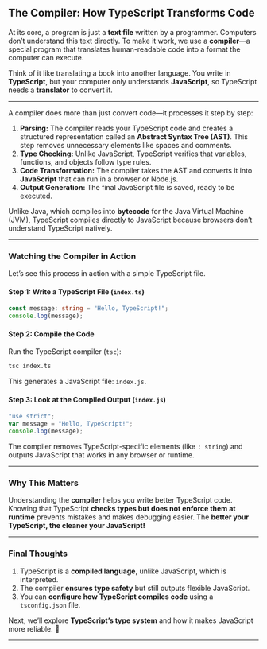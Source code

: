 ## **The Compiler: How TypeScript Transforms Code**

At its core, a program is just a **text file** written by a programmer. Computers don’t understand this text directly. To make it work, we use a **compiler**—a special program that translates human-readable code into a format the computer can execute.

Think of it like translating a book into another language. You write in **TypeScript**, but your computer only understands **JavaScript**, so TypeScript needs a **translator** to convert it.

---

A compiler does more than just convert code—it processes it step by step:

1. **Parsing:** The compiler reads your TypeScript code and creates a structured representation called an **Abstract Syntax Tree (AST)**. This step removes unnecessary elements like spaces and comments.
2. **Type Checking:** Unlike JavaScript, TypeScript verifies that variables, functions, and objects follow type rules.
3. **Code Transformation:** The compiler takes the AST and converts it into **JavaScript** that can run in a browser or Node.js.
4. **Output Generation:** The final JavaScript file is saved, ready to be executed.

Unlike Java, which compiles into **bytecode** for the Java Virtual Machine (JVM), TypeScript compiles directly to JavaScript because browsers don’t understand TypeScript natively.

---

### Watching the Compiler in Action
Let’s see this process in action with a simple TypeScript file.

#### **Step 1: Write a TypeScript File (`index.ts`)**
```ts
const message: string = "Hello, TypeScript!";
console.log(message);
```

#### **Step 2: Compile the Code**
Run the TypeScript compiler (`tsc`):
```sh
tsc index.ts
```
This generates a JavaScript file: `index.js`.

#### **Step 3: Look at the Compiled Output (`index.js`)**
```js
"use strict";
var message = "Hello, TypeScript!";
console.log(message);
```
The compiler removes TypeScript-specific elements (like `: string`) and outputs JavaScript that works in any browser or runtime.

---

### **Why This Matters**
Understanding the **compiler** helps you write better TypeScript code. Knowing that TypeScript **checks types but does not enforce them at runtime** prevents mistakes and makes debugging easier. The **better your TypeScript, the cleaner your JavaScript!**

---

### **Final Thoughts**
1. TypeScript is a **compiled language**, unlike JavaScript, which is interpreted.  
2. The compiler **ensures type safety** but still outputs flexible JavaScript.  
3. You can **configure how TypeScript compiles code** using a `tsconfig.json` file.  

Next, we’ll explore **TypeScript’s type system** and how it makes JavaScript more reliable. 🚀

---
